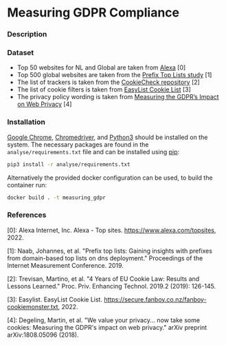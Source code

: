 # Measuring GDPR Compliance

### Description


### Dataset
- Top 50 websites for NL and Global are taken from [Alexa](https://www.alexa.com/topsites) \[0\]
- Top 500 global websites are taken from the [Prefix Top Lists study](https://prefixtoplists.net.in.tum.de/) \[1\]
- The list of trackers is taken from the [CookieCheck repository](https://github.com/CookieChecker/CookieCheckSourceCode) \[2\]
- The list of cookie filters is taken from [EasyList Cookie List](https://secure.fanboy.co.nz/fanboy-cookiemonster.txt) \[3\]
- The privacy policy wording is taken from [Measuring the GDPR’s Impact on Web Privacy](https://github.com/RUB-SysSec/we-value-your-privacy) \[4\]

### Installation
[Google Chrome](https://www.google.com/chrome/), [Chromedriver](https://chromedriver.chromium.org/), and [Python3](https://www.python.org/) should be installed on the system. The necessary packages are found in the `analyse/requirements.txt` file and can be installed using [pip](https://github.com/pypa/pip):
```bash
pip3 install -r analyse/requirements.txt
```

Alternatively the provided docker configuration can be used, to build the container run:
```bash
docker build . -t measuring_gdpr
```

### References
\[0\]: Alexa Internet, Inc. Alexa - Top sites. https://www.alexa.com/topsites, 2022.

\[1\]: Naab, Johannes, et al. "Prefix top lists: Gaining insights with prefixes from domain-based top lists on dns deployment." Proceedings of the Internet Measurement Conference. 2019.

\[2\]: Trevisan, Martino, et al. "4 Years of EU Cookie Law: Results and Lessons Learned." Proc. Priv. Enhancing Technol. 2019.2 (2019): 126-145.

\[3\]: Easylist. EasyList Cookie List. https://secure.fanboy.co.nz/fanboy-cookiemonster.txt, 2022.

\[4\]: Degeling, Martin, et al. "We value your privacy... now take some cookies: Measuring the GDPR's impact on web privacy." arXiv preprint arXiv:1808.05096 (2018).